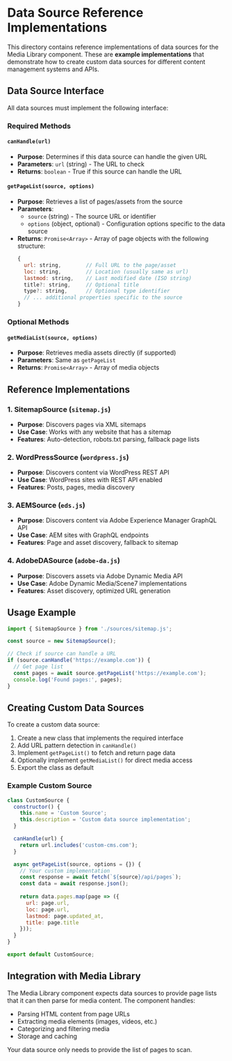 # Data Source Reference Implementations

This directory contains reference implementations of data sources for the Media Library component. These are **example implementations** that demonstrate how to create custom data sources for different content management systems and APIs.

## Data Source Interface

All data sources must implement the following interface:

### Required Methods

#### `canHandle(url)`
- **Purpose**: Determines if this data source can handle the given URL
- **Parameters**: `url` (string) - The URL to check
- **Returns**: `boolean` - True if this source can handle the URL

#### `getPageList(source, options)`
- **Purpose**: Retrieves a list of pages/assets from the source
- **Parameters**: 
  - `source` (string) - The source URL or identifier
  - `options` (object, optional) - Configuration options specific to the data source
- **Returns**: `Promise<Array>` - Array of page objects with the following structure:
  ```javascript
  {
    url: string,        // Full URL to the page/asset
    loc: string,        // Location (usually same as url)
    lastmod: string,    // Last modified date (ISO string)
    title?: string,     // Optional title
    type?: string,      // Optional type identifier
    // ... additional properties specific to the source
  }
  ```

### Optional Methods

#### `getMediaList(source, options)`
- **Purpose**: Retrieves media assets directly (if supported)
- **Parameters**: Same as `getPageList`
- **Returns**: `Promise<Array>` - Array of media objects

## Reference Implementations

### 1. SitemapSource (`sitemap.js`)
- **Purpose**: Discovers pages via XML sitemaps
- **Use Case**: Works with any website that has a sitemap
- **Features**: Auto-detection, robots.txt parsing, fallback page lists

### 2. WordPressSource (`wordpress.js`)
- **Purpose**: Discovers content via WordPress REST API
- **Use Case**: WordPress sites with REST API enabled
- **Features**: Posts, pages, media discovery

### 3. AEMSource (`eds.js`)
- **Purpose**: Discovers content via Adobe Experience Manager GraphQL API
- **Use Case**: AEM sites with GraphQL endpoints
- **Features**: Page and asset discovery, fallback to sitemap

### 4. AdobeDASource (`adobe-da.js`)
- **Purpose**: Discovers assets via Adobe Dynamic Media API
- **Use Case**: Adobe Dynamic Media/Scene7 implementations
- **Features**: Asset discovery, optimized URL generation

## Usage Example

```javascript
import { SitemapSource } from './sources/sitemap.js';

const source = new SitemapSource();

// Check if source can handle a URL
if (source.canHandle('https://example.com')) {
  // Get page list
  const pages = await source.getPageList('https://example.com');
  console.log('Found pages:', pages);
}
```

## Creating Custom Data Sources

To create a custom data source:

1. Create a new class that implements the required interface
2. Add URL pattern detection in `canHandle()`
3. Implement `getPageList()` to fetch and return page data
4. Optionally implement `getMediaList()` for direct media access
5. Export the class as default

### Example Custom Source

```javascript
class CustomSource {
  constructor() {
    this.name = 'Custom Source';
    this.description = 'Custom data source implementation';
  }

  canHandle(url) {
    return url.includes('custom-cms.com');
  }

  async getPageList(source, options = {}) {
    // Your custom implementation
    const response = await fetch(`${source}/api/pages`);
    const data = await response.json();
    
    return data.pages.map(page => ({
      url: page.url,
      loc: page.url,
      lastmod: page.updated_at,
      title: page.title
    }));
  }
}

export default CustomSource;
```

## Integration with Media Library

The Media Library component expects data sources to provide page lists that it can then parse for media content. The component handles:

- Parsing HTML content from page URLs
- Extracting media elements (images, videos, etc.)
- Categorizing and filtering media
- Storage and caching

Your data source only needs to provide the list of pages to scan.
